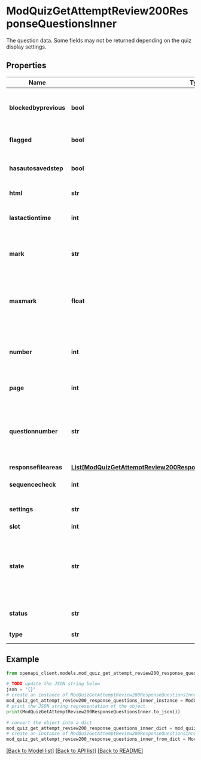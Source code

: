 # ModQuizGetAttemptReview200ResponseQuestionsInner

The question data. Some fields may not be returned depending on the quiz display settings.

## Properties

Name | Type | Description | Notes
------------ | ------------- | ------------- | -------------
**blockedbyprevious** | **bool** | whether the question is blocked by the previous question | [optional] 
**flagged** | **bool** | whether the question is flagged or not | [optional] 
**hasautosavedstep** | **bool** | whether this question attempt has autosaved data | [optional] 
**html** | **str** | the question rendered | [optional] 
**lastactiontime** | **int** | the timestamp of the most recent step in this question attempt | [optional] 
**mark** | **str** | the mark awarded.                     It will be returned only if the user is allowed to see it. | [optional] 
**maxmark** | **float** | the maximum mark possible for this question attempt.                     It will be returned only if the user is allowed to see it. | [optional] 
**number** | **int** | DO NOT USE. Use questionnumber. Only retained for backwards compatibility. | [optional] 
**page** | **int** | page of the quiz this question appears on | [optional] 
**questionnumber** | **str** | The question number to display for this question, e.g. \&quot;7\&quot;, \&quot;i\&quot; or \&quot;Custom-B)\&quot;. | [optional] 
**responsefileareas** | [**List[ModQuizGetAttemptReview200ResponseQuestionsInnerResponsefileareasInner]**](ModQuizGetAttemptReview200ResponseQuestionsInnerResponsefileareasInner.md) |  | [optional] 
**sequencecheck** | **int** | the number of real steps in this attempt | [optional] 
**settings** | **str** | Question settings (JSON encoded). | [optional] 
**slot** | **int** | slot number | [optional] 
**state** | **str** | the state where the question is in.                     It will not be returned if the user cannot see it due to the quiz display correctness settings. | [optional] 
**status** | **str** | current formatted state of the question | [optional] 
**type** | **str** | question type, i.e: multichoice | [optional] 

## Example

```python
from openapi_client.models.mod_quiz_get_attempt_review200_response_questions_inner import ModQuizGetAttemptReview200ResponseQuestionsInner

# TODO update the JSON string below
json = "{}"
# create an instance of ModQuizGetAttemptReview200ResponseQuestionsInner from a JSON string
mod_quiz_get_attempt_review200_response_questions_inner_instance = ModQuizGetAttemptReview200ResponseQuestionsInner.from_json(json)
# print the JSON string representation of the object
print(ModQuizGetAttemptReview200ResponseQuestionsInner.to_json())

# convert the object into a dict
mod_quiz_get_attempt_review200_response_questions_inner_dict = mod_quiz_get_attempt_review200_response_questions_inner_instance.to_dict()
# create an instance of ModQuizGetAttemptReview200ResponseQuestionsInner from a dict
mod_quiz_get_attempt_review200_response_questions_inner_from_dict = ModQuizGetAttemptReview200ResponseQuestionsInner.from_dict(mod_quiz_get_attempt_review200_response_questions_inner_dict)
```
[[Back to Model list]](../README.md#documentation-for-models) [[Back to API list]](../README.md#documentation-for-api-endpoints) [[Back to README]](../README.md)


